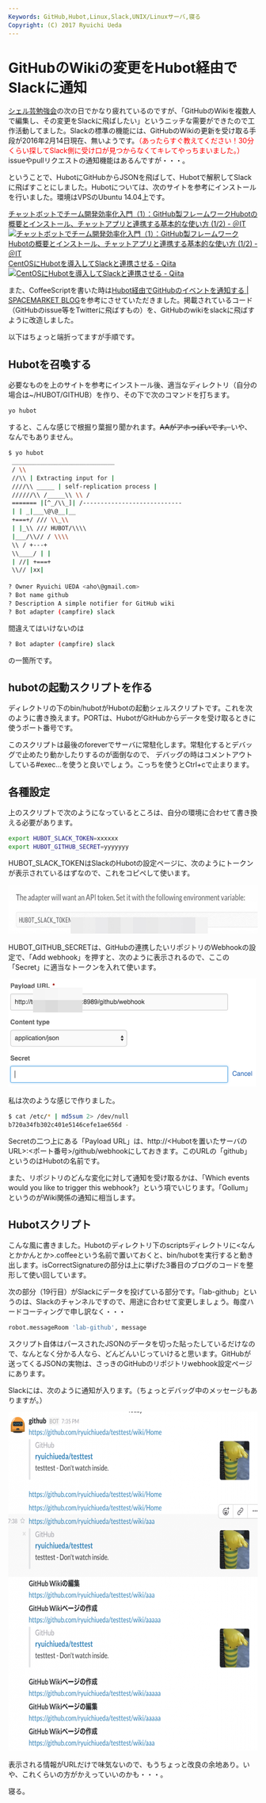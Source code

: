```yaml
---
Keywords: GitHub,Hubot,Linux,Slack,UNIX/Linuxサーバ,寝る
Copyright: (C) 2017 Ryuichi Ueda
---
```


# GitHubのWikiの変更をHubot経由でSlackに通知
<a href="https://blog.ueda.asia/?p=7608">シェル芸勉強会</a>の次の日でかなり疲れているのですが、「GitHubのWikiを複数人で編集し、その変更をSlackに飛ばしたい」というニッチな需要ができたので工作活動してました。Slackの標準の機能には、GitHubのWikiの更新を受け取る手段が2016年2月14日現在、無いようです。<span style="color:red">（あったらすぐ教えてください！30分くらい探してSlack側に受け口が見つからなくてキレてやっちまいました。）</span>issueやpullリクエストの通知機能はあるんですが・・・。


ということで、HubotにGitHubからJSONを飛ばして、Hubotで解釈してSlackに飛ばすことにしました。Hubotについては、次のサイトを参考にインストールを行いました。環境はVPSのUbuntu 14.04上です。


<span class="hatena-bookmark-title"><a href="//www.atmarkit.co.jp/ait/articles/1408/20/news035.html">チャットボットでチーム開発効率化入門（1）：GitHub製フレームワークHubotの概要とインストール、チャットアプリと連携する基本的な使い方 (1/2) - ＠IT</a></span> <span class="hatena-bookmark-users"><a href="//b.hatena.ne.jp/entry/www.atmarkit.co.jp/ait/articles/1408/20/news035.html"><img title="チャットボットでチーム開発効率化入門（1）：GitHub製フレームワークHubotの概要とインストール、チャットアプリと連携する基本的な使い方 (1/2) - ＠IT" alt="チャットボットでチーム開発効率化入門（1）：GitHub製フレームワークHubotの概要とインストール、チャットアプリと連携する基本的な使い方 (1/2) - ＠IT" src="//b.hatena.ne.jp/entry/image/http://www.atmarkit.co.jp/ait/articles/1408/20/news035.html"></a></span>
<span class="hatena-bookmark-title"><a href="//qiita.com/GENM/items/0248433575580c9263b5">CentOSにHubotを導入してSlackと連携させる - Qiita</a></span> <span class="hatena-bookmark-users"><a href="//b.hatena.ne.jp/entry/qiita.com/GENM/items/0248433575580c9263b5"><img title="CentOSにHubotを導入してSlackと連携させる - Qiita" alt="CentOSにHubotを導入してSlackと連携させる - Qiita" src="//b.hatena.ne.jp/entry/image/http://qiita.com/GENM/items/0248433575580c9263b5"></a></span>

また、CoffeeScriptを書いた時は<a href="http://blog.spacemarket.com/code/hubot-github-webhook-1/" target="_blank">Hubot経由でGitHubのイベントを通知する | SPACEMARKET BLOG</a>を参考にさせていただきました。掲載されているコード（GitHubのissue等をTwitterに飛ばすもの）を、GitHubのwikiをslackに飛ばすように改造しました。

以下はちょっと端折ってますが手順です。

<h2>Hubotを召喚する</h2>

必要なものを上のサイトを参考にインストール後、適当なディレクトリ（自分の場合は~/HUBOT/GITHUB）を作り、その下で次のコマンドを打ちます。

```bash
yo hubot
```

すると、こんな感じで根掘り葉掘り聞かれます。<del>AAがアホっぽいです。</del>いや、なんでもありません。

```bash
$ yo hubot
 _____________________________ 
 / \\ 
 //\\ | Extracting input for |
 ////\\ _____ | self-replication process |
 //////\\ /_____\\ \\ / 
 ======= |[^_/\\_]| /---------------------------- 
 | | _|___\@\@__|__ 
 +===+/ /// \\_\\ 
 | |_\\ /// HUBOT/\\\\ 
 |___/\\// / \\\\ 
 \\ / +---+ 
 \\____/ | | 
 | //| +===+ 
 \\// |xx| 

? Owner Ryuichi UEDA <aho\@gmail.com>
? Bot name github
? Description A simple notifier for GitHub wiki
? Bot adapter (campfire) slack
```

間違えてはいけないのは
```bash
? Bot adapter (campfire) slack
```
の一箇所です。


<h2>hubotの起動スクリプトを作る</h2>

ディレクトリの下のbin/hubotがHubotの起動シェルスクリプトです。これを次のように書き換えます。PORTは、HubotがGitHubからデータを受け取るときに使うポート番号です。

<script src="https://gist.github.com/ryuichiueda/5faff08a5d3303891f46.js"></script>

このスクリプトは最後のforeverでサーバに常駐化します。常駐化するとデバッグで止めたり動かしたりするのが面倒なので、
デバッグの時はコメントアウトしている#exec...を使うと良いでしょう。こっちを使うとCtrl+cで止まります。

<h2>各種設定</h2>

上のスクリプトで次のようになっているところは、自分の環境に合わせて書き換える必要があります。
```bash
export HUBOT_SLACK_TOKEN=xxxxxx
export HUBOT_GITHUB_SECRET=yyyyyyy
```

HUBOT_SLACK_TOKENはSlackのHubotの設定ページに、次のようにトークンが表示されているはずなので、これをコピペして使います。

<a href="1455450034.jpg" rel="attachment wp-att-7684"><img src="1455450034-1024x154.jpg" alt="1455450034" width="660" height="99" class="aligncenter size-large wp-image-7684" /></a>

HUBOT_GITHUB_SECRETは、GitHubの連携したいリポジトリのWebhookの設定で、「Add webhook」を押すと、次のように表示されるので、ここの「Secret」に適当なトークンを入れて使います。

<a href="1455450001.jpg" rel="attachment wp-att-7686"><img src="1455450001.jpg" alt="1455450001" width="501" height="218" class="aligncenter size-full wp-image-7686" /></a>

私は次のような感じで作りました。
```bash
$ cat /etc/* | md5sum 2> /dev/null
b720a34fb302c401e5146cefe1ae656d -
```

Secretの二つ上にある「Payload URL」は、http://<Hubotを置いたサーバのURL>:<ポート番号>/github/webhookにしておきます。このURLの「github」というのはHubotの名前です。

また、リポジトリのどんな変化に対して通知を受け取るかは、「Which events would you like to trigger this webhook?」という項でいじります。「Gollum」というのがWiki関係の通知に相当します。

<h2>Hubotスクリプト</h2>

こんな風に書きました。Hubotのディレクトリ下のscriptsディレクトリに<なんとかかんとか>.coffeeという名前で置いておくと、bin/hubotを実行すると動き出します。isCorrectSignatureの部分は上に挙げた3番目のブログのコードを整形して使い回しています。

<script src="https://gist.github.com/ryuichiueda/f7ae2b58c3f6b788dd87.js"></script>

次の部分（19行目）がSlackにデータを投げている部分です。「lab-github」というのは、Slackのチャンネルですので、用途に合わせて変更しましょう。毎度ハードコーティングで申し訳なく・・・
```bash
robot.messageRoom 'lab-github', message
```

スクリプト自体はパースされたJSONのデータを切った貼ったしているだけなので、なんとなく分かる人なら、どんどんいじっていけると思います。GitHubが送ってくるJSONの実物は、さっきのGitHubのリポジトリwebhook設定ページにあります。

Slackには、次のように通知が入ります。（ちょっとデバッグ中のメッセージもありますが。）

<a href="6022985d8728790ade577496a6c74b0d.png" rel="attachment wp-att-7702"><img src="6022985d8728790ade577496a6c74b0d-988x1024.png" alt="スクリーンショット 2016-02-14 21.44.46" width="660" height="684" class="aligncenter size-large wp-image-7702" /></a>

表示される情報がURLだけで味気ないので、もうちょっと改良の余地あり。いや、これくらいの方がかえっていいのかも・・・。


寝る。
